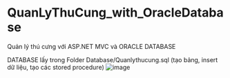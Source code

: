# QuanLyThuCung_with_OracleDatabase
Quản lý thú cưng với ASP.NET MVC và ORACLE DATABASE


DATABASE lấy trong Folder Database/Quanlythucung.sql (tạo bảng, insert dữ liệu, tạo các stored procedure)
![image](https://github.com/user-attachments/assets/cd1c30e0-e15a-4cf7-995b-6b55b5fac2a5)
